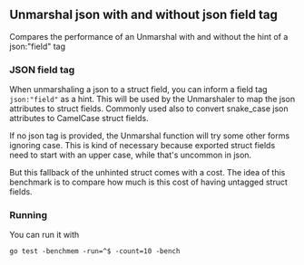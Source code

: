 ## Unmarshal json with and without json field tag

Compares the performance of an Unmarshal with and without the hint of a json:"field" tag

### JSON field tag

When unmarshaling a json to a struct field, you can inform a field tag `json:"field"` as a hint.
This will be used by the Unmarshaler to map the json attributes to struct fields.
Commonly used also to convert snake_case json attributes to CamelCase struct fields.

If no json tag is provided, the Unmarshal function will try some other forms ignoring case.
This is kind of necessary because exported struct fields need to start with an upper case, while that's uncommon in json.

But this fallback of the unhinted struct comes with a cost.
The idea of this benchmark is to compare how much is this cost of having untagged struct fields.

### Running

You can run it with

```
go test -benchmem -run=^$ -count=10 -bench
```
